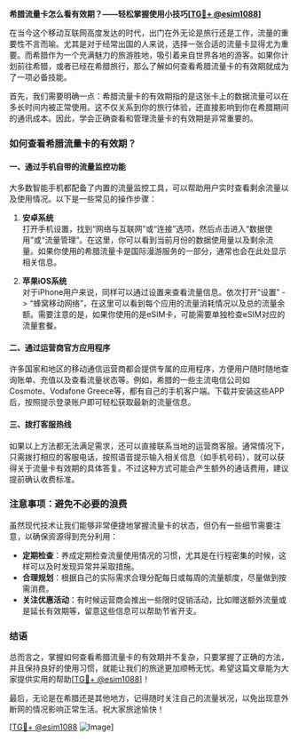**希腊流量卡怎么看有效期？——轻松掌握使用小技巧[[TG💪+ @esim1088](https://t.me/s/esim1088)]**

在当今这个移动互联网高度发达的时代，出门在外无论是旅行还是工作，流量的重要性不言而喻。尤其是对于经常出国的人来说，选择一张合适的流量卡显得尤为重要。而希腊作为一个充满魅力的旅游胜地，吸引着来自世界各地的游客。如果你计划前往希腊，或者已经在希腊旅行，那么了解如何查看希腊流量卡的有效期就成为了一项必备技能。

首先，我们需要明确一点：希腊流量卡的有效期指的是这张卡上的数据流量可以在多长时间内被正常使用。这不仅关系到你的旅行体验，还直接影响到你在希腊期间的通讯成本。因此，学会正确查看和管理流量卡的有效期是非常重要的。

### 如何查看希腊流量卡的有效期？

#### 一、通过手机自带的流量监控功能

大多数智能手机都配备了内置的流量监控工具，可以帮助用户实时查看剩余流量以及使用情况。以下是一些常见的操作步骤：

1. **安卓系统**  
   打开手机设置，找到“网络与互联网”或“连接”选项，然后点击进入“数据使用”或“流量管理”。在这里，你可以看到当前月份的数据使用量以及剩余流量。如果你使用的希腊流量卡是国际漫游服务的一部分，通常也会在此处显示相关信息。

2. **苹果iOS系统**  
   对于iPhone用户来说，同样可以通过设置来查看流量信息。依次打开“设置” -> “蜂窝移动网络”，在这里可以看到每个应用的流量消耗情况以及总的流量余额。需要注意的是，如果你使用的是eSIM卡，可能需要单独检查eSIM对应的流量套餐。

#### 二、通过运营商官方应用程序

许多国家和地区的移动通信运营商都会提供专属的应用程序，方便用户随时随地查询账单、充值以及查看流量状态等。例如，希腊的一些主流电信公司如Cosmote、Vodafone Greece等，都有自己的手机客户端。下载并安装这些APP后，按照提示登录账户即可轻松获取最新的流量信息。

#### 三、拨打客服热线

如果以上方法都无法满足需求，还可以直接联系当地的运营商客服。通常情况下，只需拨打相应的客服电话，按照语音提示输入相关信息（如手机号码），就可以获得关于流量卡有效期的具体答复。不过这种方式可能会产生额外的通话费用，建议提前确认收费标准。

### 注意事项：避免不必要的浪费

虽然现代技术让我们能够非常便捷地掌握流量卡的状态，但仍有一些细节需要注意，以确保资源得到充分利用：

- **定期检查**：养成定期检查流量使用情况的习惯，尤其是在行程密集的时候，这样可以及时发现异常并采取措施。
- **合理规划**：根据自己的实际需求合理分配每日或每周的流量额度，尽量做到按需消费。
- **关注优惠活动**：有时候运营商会推出一些限时促销活动，比如赠送额外流量或是延长有效期等，留意这些信息可以帮助节省开支。

### 结语

总而言之，掌握如何查看希腊流量卡的有效期并不复杂，只要掌握了正确的方法，并且保持良好的使用习惯，就能让我们的旅途更加顺畅无忧。希望这篇文章能为大家提供实用的帮助[[TG💪+ @esim1088](https://t.me/s/esim1088)]！

最后，无论是在希腊还是其他地方，记得随时关注自己的流量状况，以免出现意外断网的情况影响正常生活。祝大家旅途愉快！

[[TG💪+ @esim1088](https://t.me/s/esim1088) ![Image](https://i.postimg.cc/4NQfJmqS/Snipaste-2025-05-13-00-14-12.png)]